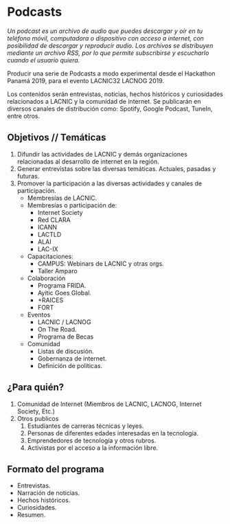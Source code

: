 # Podcasts

_Un podcast es un archivo de audio que puedes descargar y oír en tu teléfono móvil, computadora o dispositivo con acceso a internet, con posibilidad de descargar y reproducir audio. Los archivos se distribuyen mediante un archivo RSS, por lo que permite subscribirse y escucharlo cuando el usuario quiera._

Producir una serie de Podcasts a modo experimental desde el Hackathon Panamá 2019, para el evento LACNIC32 LACNOG 2019.

Los contenidos serán entrevistas, noticias, hechos históricos y curiosidades relacionados a LACNIC y la comunidad de internet. Se publicarán en diversos canales de distribución como: Spotify, Google Podcast, TuneIn, entre otros.

## Objetivos // Temáticas

1. Difundir las actividades de LACNIC y demás organizaciones relacionadas al desarrollo de internet en la región.
2. Generar entrevistas sobre las diversas temáticas. Actuales, pasadas y futuras.
3. Promover la participación a las diversas actividades y canales de participación.
    * Membresías de LACNIC.
    * Membresías  o participación de:
        * Internet Society 
        * Red CLARA
        * ICANN
        * LACTLD
        * ALAI
        * LAC-IX
    * Capacitaciones:
        * CAMPUS: Webinars de LACNIC y otras orgs.
        * Taller Amparo
    * Colaboración
        * Programa FRIDA.
        * Ayitic Goes Global.
        * +RAICES
        * FORT
    * Eventos
        * LACNIC / LACNOG
        * On The Road.
        * Programa de Becas
    * Comunidad
        * Listas de discusión.
        * Gobernanza de internet.
        * Definición de políticas.

## ¿Para quién?

1. Comunidad de Internet (Miembros de LACNIC, LACNOG, Internet Society, Etc.)
2. Otros publicos 
    1. Estudiantes de carreras técnicas y leyes.
    2. Personas de diferentes edades interesadas en la tecnología.
    3. Emprendedores de tecnología y otros rubros.
    4. Activistas por el acceso a la información libre.

## Formato del programa
* Entrevistas.
* Narración de noticias.
* Hechos históricos.
* Curiosidades.
* Resumen.
 

